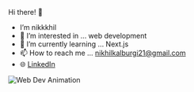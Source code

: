Hi there! 👋
- I’m nikkkhil
- 👀 I’m interested in ... web development
- 🌱 I’m currently learning ... Next.js
- 📫 How to reach me ... nikhilkalburgi21@gmail.com
- 🌐 [LinkedIn](https://linkedin.com/in/nikhil-kalburgi)

![Web Dev Animation](https://media.giphy.com/media/26tn33aiTi1jkl6H6/giphy.gif)
